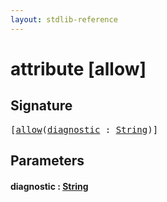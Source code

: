 ```yaml
---
layout: stdlib-reference
---
```


# attribute [allow]

## Signature

<pre>
[<a href="allow.html">allow</a>(<a href="allow.html#decl-diagnostic" class="code_param">diagnostic</a> : <a href="../types/string-0/index.html" class="code_type">String</a>)]
</pre>

## Parameters

####  <a id="decl-diagnostic"></a>diagnostic  : [String](../types/string-0/index)

